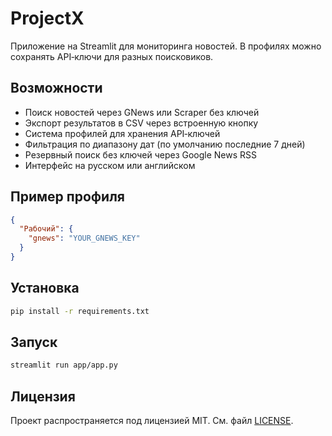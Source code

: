 # ProjectX

Приложение на Streamlit для мониторинга новостей.
В профилях можно сохранять API‑ключи для разных поисковиков.

## Возможности
* Поиск новостей через GNews или Scraper без ключей
* Экспорт результатов в CSV через встроенную кнопку
* Система профилей для хранения API‑ключей
* Фильтрация по диапазону дат (по умолчанию последние 7 дней)
* Резервный поиск без ключей через Google News RSS
* Интерфейс на русском или английском

## Пример профиля

```json
{
  "Рабочий": {
    "gnews": "YOUR_GNEWS_KEY"
  }
}
```

## Установка

```bash
pip install -r requirements.txt
```

## Запуск

```bash
streamlit run app/app.py
```

## Лицензия

Проект распространяется под лицензией MIT. См. файл [LICENSE](LICENSE).
